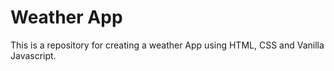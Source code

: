 # Weather App 
This is a repository for creating a weather App using HTML, CSS and Vanilla Javascript. 
